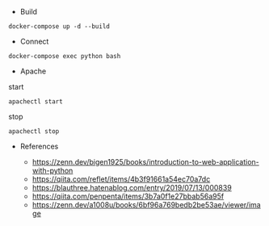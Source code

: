 - Build

```
docker-compose up -d --build
```

- Connect

```
docker-compose exec python bash
```

- Apache

start
```
apachectl start
```

stop
```
apachectl stop
```

- References

  * https://zenn.dev/bigen1925/books/introduction-to-web-application-with-python
  * https://qiita.com/reflet/items/4b3f91661a54ec70a7dc
  * https://blauthree.hatenablog.com/entry/2019/07/13/000839
  * https://qiita.com/penpenta/items/3b7a0f1e27bbab56a95f
  * https://zenn.dev/a1008u/books/6bf96a769bedb2be53ae/viewer/image
